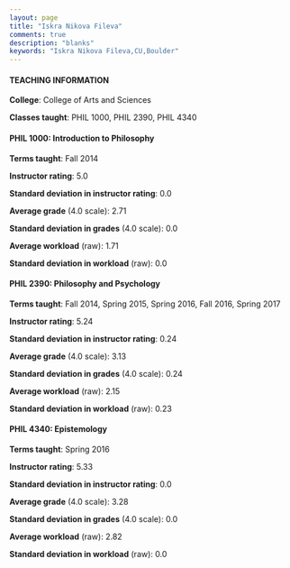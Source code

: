 ```yaml
---
layout: page
title: "Iskra Nikova Fileva" 
comments: true
description: "blanks"
keywords: "Iskra Nikova Fileva,CU,Boulder"
---
```

<head>
<script src="https://ajax.googleapis.com/ajax/libs/jquery/2.1.3/jquery.min.js"></script>
<script src="https://dl.dropboxusercontent.com/s/pc42nxpaw1ea4o9/highcharts.js?dl=0"></script>
<!-- <script src="../assets/js/highcharts.js"></script> -->
<style type="text/css">@font-face {
	font-family: "Bebas Neue";
	src: url(https://www.filehosting.org/file/details/544349/BebasNeue Regular.otf) format("opentype");
	}
	h1.Bebas { 
		font-family: "Bebas Neue", Verdana, Tahoma;
	}
</style>
</head>
	   
#### TEACHING INFORMATION

**College**: College of Arts and Sciences

**Classes taught**: PHIL 1000, PHIL 2390, PHIL 4340

#### PHIL 1000: Introduction to Philosophy

**Terms taught**: Fall 2014

**Instructor rating**: 5.0

**Standard deviation in instructor rating**: 0.0

**Average grade** (4.0 scale): 2.71

**Standard deviation in grades** (4.0 scale): 0.0

**Average workload** (raw): 1.71

**Standard deviation in workload** (raw): 0.0

#### PHIL 2390: Philosophy and Psychology

**Terms taught**: Fall 2014, Spring 2015, Spring 2016, Fall 2016, Spring 2017

**Instructor rating**: 5.24

**Standard deviation in instructor rating**: 0.24

**Average grade** (4.0 scale): 3.13

**Standard deviation in grades** (4.0 scale): 0.24

**Average workload** (raw): 2.15

**Standard deviation in workload** (raw): 0.23

#### PHIL 4340: Epistemology

**Terms taught**: Spring 2016

**Instructor rating**: 5.33

**Standard deviation in instructor rating**: 0.0

**Average grade** (4.0 scale): 3.28

**Standard deviation in grades** (4.0 scale): 0.0

**Average workload** (raw): 2.82

**Standard deviation in workload** (raw): 0.0

